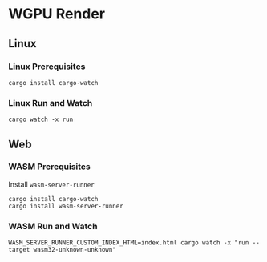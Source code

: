 # WGPU Render

## Linux

### Linux Prerequisites

```SH
cargo install cargo-watch
```

### Linux Run and Watch

```SH
cargo watch -x run
```

## Web

### WASM Prerequisites

Install `wasm-server-runner`

```SH
cargo install cargo-watch
cargo install wasm-server-runner
```

### WASM Run and Watch

```SH
WASM_SERVER_RUNNER_CUSTOM_INDEX_HTML=index.html cargo watch -x "run --target wasm32-unknown-unknown"
```
